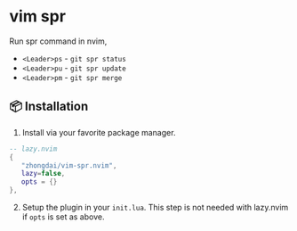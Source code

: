 # vim spr

Run spr command in nvim,

- `<Leader>ps` - `git spr status`
- `<Leader>pu` - `git spr update`
- `<Leader>pm` - `git spr merge`

## 📦 Installation

1. Install via your favorite package manager.

```lua
-- lazy.nvim
{
   "zhongdai/vim-spr.nvim",
   lazy=false,
   opts = {}
},
```

2. Setup the plugin in your `init.lua`. This step is not needed with lazy.nvim if `opts` is set as above.
